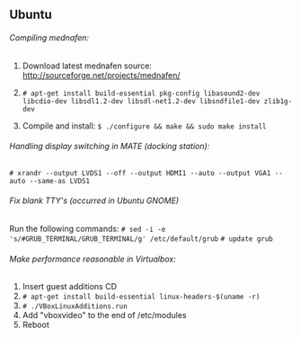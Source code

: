 ## Ubuntu

###### Compiling mednafen:
  1. Download latest mednafen source:
	    http://sourceforge.net/projects/mednafen/
  2. `# apt-get install build-essential pkg-config libasound2-dev libcdio-dev libsdl1.2-dev libsdl-net1.2-dev libsndfile1-dev zlib1g-dev`

  3. Compile and install:
	`$ ./configure && make && sudo make install`

###### Handling display switching in MATE (docking station):
	# xrandr --output LVDS1 --off --output HDMI1 --auto --output VGA1 --auto --same-as LVDS1

###### Fix blank TTY's (occurred in Ubuntu GNOME)
Run the following commands:
  `# sed -i -e 's/#GRUB_TERMINAL/GRUB_TERMINAL/g' /etc/default/grub`
  `# update grub`

###### Make performance reasonable in Virtualbox:
1. Insert guest additions CD
2. `# apt-get install build-essential linux-headers-$(uname -r)`
3. `# ./VBoxLinuxAdditions.run`
4. Add "vboxvideo" to the end of /etc/modules
5. Reboot
